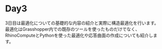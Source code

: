 # Day3

3日目は最適化についての基礎的な内容の紹介と実際に構造最適化を行います。
最適化はGrasshopper内での既存のツールを使ったものだけでなく、RhinoComputeとPythonを使った最適化や応答曲面の作成についても紹介します。
